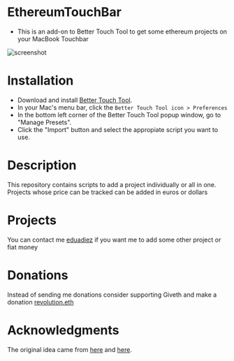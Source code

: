 # EthereumTouchBar

* This is an add-on to Better Touch Tool to get some ethereum projects on your MacBook Touchbar

![screenshot](https://github.com/eduadiez/EthereumTouchBar/blob/master/photo.JPG)

# Installation

- Download and install [Better Touch Tool](https://www.boastr.net/downloads/). 
- In your Mac's menu bar, click the `Better Touch Tool icon > Preferences`
- In the bottom left corner of the Better Touch Tool popup window, go to "Manage Presets".
- Click the "Import" button and select the appropiate script you want to use. 

# Description
This repository contains scripts to add a project individually or all in one. Projects whose price can be tracked can be added in euros or dollars

# Projects
You can contact me [eduadiez](https://twitter.com/eduadiez) if you want me to add some other project or fiat money

# Donations
Instead of sending me donations consider supporting Giveth and make a donation [revolution.eth](https://www.myetherwallet.com/?to=0x5ADF43DD006c6C36506e2b2DFA352E60002d22Dc&gaslimit=23000#send-transaction)

# Acknowledgments
The original idea came from [here](https://github.com/Ryan-Gordon/Crypto-Touchbar) and [here](https://steemit.com/neo/@awesomemo/get-the-latest-price-of-neo-on-your-macbook-touchbar).